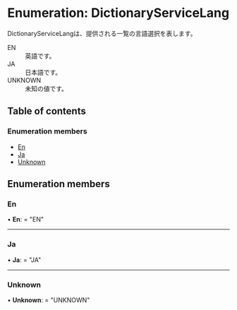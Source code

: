 # Enumeration: DictionaryServiceLang


<div lang=\"ja\">DictionaryServiceLangは、提供される一覧の言語選択を表します。</div>  <dl class=term>   <dt class=\"term__item\">EN</dt>   <dd class=\"term__desc\"><span lang=\"ja\">英語です。</span></dd>   <dt class=\"term__item\">JA</dt>   <dd class=\"term__desc\"><span lang=\"ja\">日本語です。</span></dd>   <dt class=\"term__item\">UNKNOWN</dt>   <dd class=\"term__desc\"><span lang=\"ja\">未知の値です。</span></dd> </dl>

## Table of contents

### Enumeration members

- [En](dictionaryservicelang.md#en)
- [Ja](dictionaryservicelang.md#ja)
- [Unknown](dictionaryservicelang.md#unknown)

## Enumeration members

### En

• **En**: = "EN"

___

### Ja

• **Ja**: = "JA"

___

### Unknown

• **Unknown**: = "UNKNOWN"
